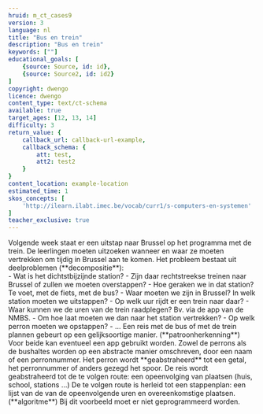```yaml
---
hruid: m_ct_cases9
version: 3
language: nl
title: "Bus en trein"
description: "Bus en trein"
keywords: [""]
educational_goals: [
    {source: Source, id: id}, 
    {source: Source2, id: id2}
]
copyright: dwengo
licence: dwengo
content_type: text/ct-schema
available: true
target_ages: [12, 13, 14]
difficulty: 3
return_value: {
    callback_url: callback-url-example,
    callback_schema: {
        att: test,
        att2: test2
    }
}
content_location: example-location
estimated_time: 1
skos_concepts: [
    'http://ilearn.ilabt.imec.be/vocab/curr1/s-computers-en-systemen'
]
teacher_exclusive: true
---
```


<context>
Volgende week staat er een uitstap naar Brussel op het programma met de trein. De leerlingen moeten uitzoeken wanneer en waar ze moeten vertrekken om tijdig in Brussel aan te komen.

</context>
<decomposition>
Het probleem bestaat uit deelproblemen (**decompositie**):<br>    
- Wat is het dichtstbijzijnde station?
    - Zijn daar rechtstreekse treinen naar Brussel of zullen we moeten overstappen?
    - Hoe geraken we in dat station? Te voet, met de fiets, met de bus?
- Waar moeten we zijn in Brussel? In welk station moeten we uitstappen?
- Op welk uur rijdt er een trein naar daar? 
    - Waar kunnen we de uren van de trein raadplegen? Bv. via de app van de NMBS. 
    - Om hoe laat moeten we dan naar het station vertrekken?
- Op welk perron moeten we opstappen?
- ...

</decomposition>
<patternRecognition>
Een reis met de bus of met de trein plannen gebeurt op een gelijksoortige manier. (**patroonherkenning**) <br>Voor beide kan eventueel een app gebruikt worden. Zowel de perrons als de bushaltes worden op een abstracte manier omschreven, door een naam of een perronnummer.  
</patternRecognition>
<abstraction>
Het perron wordt **geabstraheerd** tot een getal, het perronnummer of anders gezegd het spoor.
De reis wordt geabstraheerd tot de te volgen route: een opeenvolging van plaatsen (huis, school, stations …) 
</abstraction>
<algorithms>
De te volgen route is herleid tot een stappenplan: een lijst van de van de opeenvolgende uren en overeenkomstige plaatsen. (**algoritme**)
</algorithms>
<implementation>
Bij dit voorbeeld moet er niet geprogrammeerd worden. 
</implementation>

